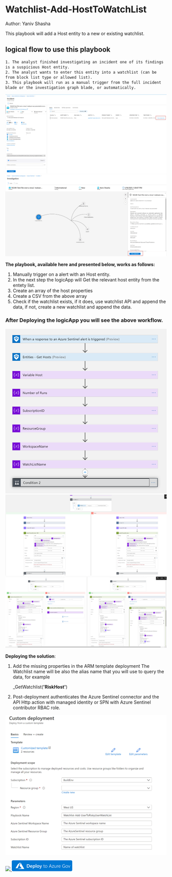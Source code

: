 #  Watchlist-Add-HostToWatchList

Author: Yaniv Shasha

This playbook will add a Host entity to a new or existing watchlist.

 

## logical flow to use this playbook

	1. The analyst finished investigating an incident one of its findings is a suspicious Host entity.
	2. The analyst wants to enter this entity into a watchlist (can be from block list type or allowed list).
	3. This playbook will run as a manual trigger from the full incident blade or the investigation graph blade, or automatically.



 ![Picture0](./Graphics/run1.png)
  ![Picture0](./Graphics/run2.png)




**The playbook, available here and presented below, works as follows:**
1.	Manually trigger on a alert with an Host entity.
2.	In the next step the logicApp will Get the relevant host entity from the entety list.
3.	Create an array of the host properties 
4.	Create a CSV from the above array
5.  Check if the watchlist exists, if it does, use watchlist API and append the data, if not, create a new watchlist and append the data. 

 ### After Deploying the logicApp you will see the above workflow.

 ![Picture1](./Graphics/HIgh1.png)
  ![Picture1](./Graphics/HIgh2.png)
    ![Picture1](./Graphics/HIgh3.png)
  
**Deploying the solution**:

1. Add the missing properties in the ARM template deployment 
   The Watchlist name will be also the alias name that you will use to query the data, for example 

      _GetWatchlist(**'RiskHost'**)
	  
2. Post-deployment authenticates the Azure Sentinel connector and the API Http action with managed identity or SPN with Azure Sentinel contributor RBAC role.


 ![Picture1](./Graphics/deploy1.png)



<a href="https://portal.azure.com/#create/Microsoft.Template/uri/https%3A%2F%2Fraw.githubusercontent.com%2FAzure%2FAzure-Sentinel%2Fmaster%2FPlaybooks%2FWatchlist-Add-HostToWatchList%2Fazuredeploy.json" target="_blank">
    <img src="https://aka.ms/deploytoazurebutton"/>
    
</a>

<a href="https://portal.azure.com/#create/Microsoft.Template/uri/https%3A%2F%2Fraw.githubusercontent.com%2FAzure%2FAzure-Sentinel%2Fmaster%2FPlaybooks%2FWatchlist-Add-HostToWatchList%2Fazuredeploy.json" target="_blank">
   <img src="https://raw.githubusercontent.com/Azure/azure-quickstart-templates/master/1-CONTRIBUTION-GUIDE/images/deploytoazuregov.png"/>
    
</a>
